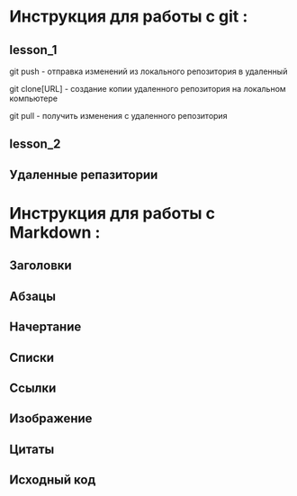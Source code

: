  # Инструкция для работы с git :

## lesson_1


git push - отправка изменений из локального репозитория в удаленный


git clone[URL] - создание копии удаленного репозитория на локальном компьютере 


git pull - получить изменения с удаленного репозитория


## lesson_2

## Удаленные репазитории 



# Инструкция для работы с Markdown :

## Заголовки

## Абзацы

## Начертание

## Списки
 
## Ссылки


## Изображение

## Цитаты

## Исходный код
